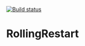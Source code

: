 [![Build status](https://ci.appveyor.com/api/projects/status/cj6whevbos4jdpuq/branch/master?svg=true)](https://ci.appveyor.com/project/pkelly808/rollingrestart/branch/master)

# RollingRestart
